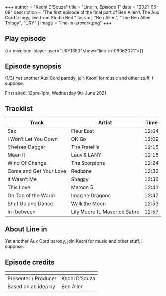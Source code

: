 +++
author = "Keoni D'Souza"
title = "Line in, Episode 1"
date = "2021-06-09"
description = "The first episode of the final part of Ben Allen’s The Aux Cord trilogy, live from Studio Bed."
tags = [
    "Ben Allen",
    "The Ben Allen Trilogy",
    "URY"
]
image = "line-in-artwork.png"
+++

## Play episode

{{< mixcloud-player user="URY1350" show="line-in-09062021">}}

## Episode synopsis

(1/3) Yet another Aux Cord parody, join Keoni for music and other stuff, I suppose.

First aired: 12pm-1pm, Wednesday 9th June 2021

## Tracklist

| Track	| Artist | Time
| --- | --- | --- |
| Sax | Fleur East | 12:04
| I Won’t Let You Down | OK Go | 12:09
| Chelsea Dagger | The Fratellis | 12:15
| Mean It | Lauv & LANY | 12:18
| Wind Of Change | The Scorpions | 12:24
| Come and Get Your Love | Redbone | 12:32
| It Wasn’t Me | Shaggy | 12:36
| This Love | Maroon 5 | 12:41
| On Top of the World | Imagine Dragons | 12:47
| Shut Up and Dance | Walk the Moon	| 12:53
| In-between | Lily Moore ft. Maverick Sabre | 12:57

## About Line in

Yet another Aux Cord parody, join Keoni for music and other stuff, I suppose.

## Episode credits

| []() | []() |
| --- | --- |
| Presenter / Producer | Keoni D’Souza |
| Based on an idea by | Ben Allen |